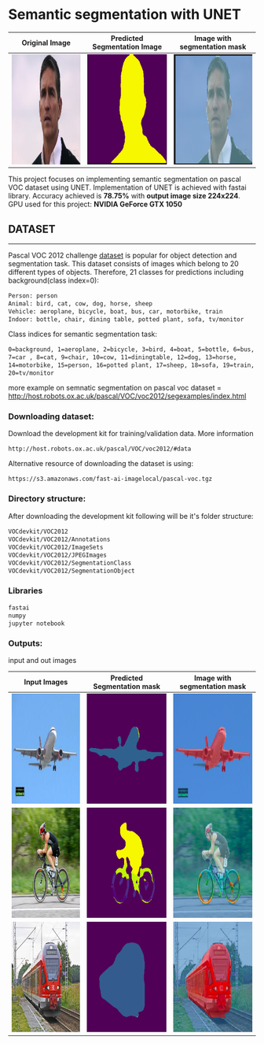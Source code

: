 # Semantic segmentation with UNET

| Original Image | Predicted Segmentation Image | Image with segmentation mask|
| ------ |---------| ------------------|
|<img src="./examples/person.jpg" width="224" height="224"> | <img src="./examples/person_seg.png" width="224" height="224">| <img src="./examples/overlap_seg.png" width="224" height="224">


This project focuses on implementing semantic segmentation on pascal VOC dataset using UNET. Implementation of UNET is achieved with fastai library. Accuracy achieved is **78.75%** with **output image size 224x224**. GPU used for this project: **NVIDIA GeForce GTX 1050**

## DATASET
--------
Pascal VOC 2012 challenge [dataset](http://host.robots.ox.ac.uk/pascal/VOC/) is popular for object detection and segmentation task. This dataset consists of images which belong to 20 different types of objects. Therefore, 21 classes for predictions including background(class index=0):
```
Person: person
Animal: bird, cat, cow, dog, horse, sheep
Vehicle: aeroplane, bicycle, boat, bus, car, motorbike, train
Indoor: bottle, chair, dining table, potted plant, sofa, tv/monitor
```

Class indices for semantic segmentation task:
```
0=background, 1=aeroplane, 2=bicycle, 3=bird, 4=boat, 5=bottle, 6=bus, 7=car , 8=cat, 9=chair, 10=cow, 11=diningtable, 12=dog, 13=horse, 14=motorbike, 15=person, 16=potted plant, 17=sheep, 18=sofa, 19=train, 20=tv/monitor
```
more example on semnatic segmentation on pascal voc dataset = http://host.robots.ox.ac.uk/pascal/VOC/voc2012/segexamples/index.html


### Downloading dataset:
Download the development kit for training/validation data. More information
```
http://host.robots.ox.ac.uk/pascal/VOC/voc2012/#data
```

Alternative resource of downloading the dataset is using:
```
https://s3.amazonaws.com/fast-ai-imagelocal/pascal-voc.tgz
```

### Directory structure:
After downloading the development kit following will be it's folder structure:
```
VOCdevkit/VOC2012
VOCdevkit/VOC2012/Annotations
VOCdevkit/VOC2012/ImageSets
VOCdevkit/VOC2012/JPEGImages
VOCdevkit/VOC2012/SegmentationClass
VOCdevkit/VOC2012/SegmentationObject
```

### Libraries
```
fastai
numpy
jupyter notebook
```

### Outputs:
input and out images

| Input Images | Predicted Segmentation mask| Image with segmentation mask|
| -----------| ----------------| ----------|
| <img src="./examples/aeroplane.jpeg" width="224" height="224"> | <img src="./examples/aeroplane_seg.png" width="224" height="224">| <img src="./examples/aeroplane_overlap_seg.png" width="224" height="224">|
| <img src="./examples/person_bicycle.jpg" width="224" height="224"> | <img src="./examples/person_bicycle_seg.png" width="224" height="224">| <img src="./examples/person_bicycle_overlap_seg.png" width="224" height="224">|
| <img src="./examples/train.jpeg" width="224" height="224"> | <img src="./examples/train_seg.png" width="224" height="224">| <img src="./examples/train_overlap_seg.png" width="224" height="224">